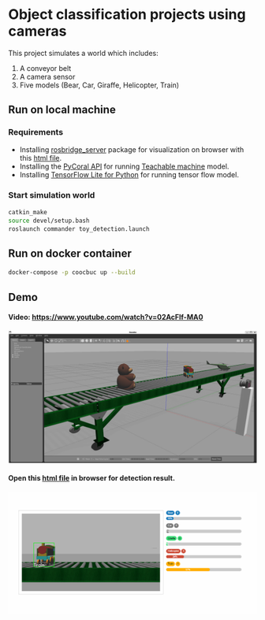 # Object classification projects using cameras

This project simulates a world which includes:

1. A conveyor belt
2. A camera sensor
3. Five models (Bear, Car, Giraffe, Helicopter, Train)

## Run on local machine
### Requirements

- Installing [rosbridge_server](https://wiki.ros.org/rosbridge_suite) package for visualization on browser with this [html file](https://github.com/ptquang2000/Classifying-objects-on-conveyor-belt-using-camera/blob/main/html/index.html).
- Installing the [PyCoral API](https://coral.ai/docs/edgetpu/tflite-python/#inferencing-example) for running [Teachable machine](https://teachablemachine.withgoogle.com/) model.
- Installing [TensorFlow Lite for Python](https://www.tensorflow.org/lite/guide/python) for running tensor flow model.

### Start simulation world

```bash
catkin_make
source devel/setup.bash
roslaunch commander toy_detection.launch
```

## Run on docker container

```bash
docker-compose -p coocbuc up --build
```

## Demo

#### Video: https://www.youtube.com/watch?v=02AcFlf-MA0

![world](https://raw.githubusercontent.com/ptquang2000/Classifying-objects-on-conveyor-belt-using-camera/main/demo/world.png)
#### Open this [html file](https://github.com/ptquang2000/Classifying-objects-on-conveyor-belt-using-camera/blob/main/html/index.html) in browser for detection result.

![result](https://raw.githubusercontent.com/ptquang2000/Classifying-objects-on-conveyor-belt-using-camera/main/demo/demo.png)
